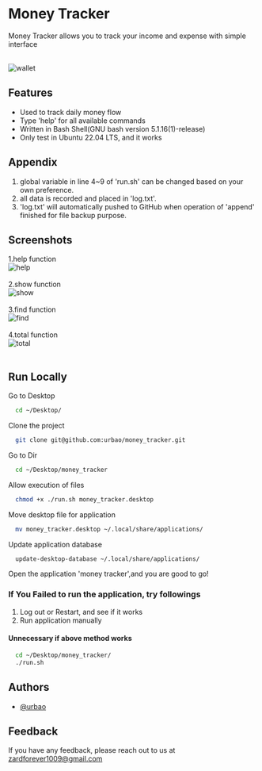 
# Money Tracker

Money Tracker allows you to track your income and expense with simple interface<br/><br/>



![wallet](https://user-images.githubusercontent.com/87600155/210162390-66085841-3fb4-4a86-8006-2f66329117fd.png)<br/>


## Features

- Used to track daily money flow
- Type 'help' for all available commands
- Written in Bash Shell(GNU bash version 5.1.16(1)-release)
- Only test in Ubuntu 22.04 LTS, and it works 



## Appendix

1. global variable in line 4~9 of 'run.sh' can be changed based on your own preference.
2. all data is recorded and placed in 'log.txt'.
3. 'log.txt' will automatically pushed to GitHub when operation of 'append' finished for file backup purpose.


## Screenshots
1.help function<br/>![help](https://user-images.githubusercontent.com/87600155/210159476-083328a0-f2a2-4149-b18e-f30becad6ea6.png)<br/><br/>
2.show function<br/>![show](https://user-images.githubusercontent.com/87600155/210159480-160c34de-3ea7-4f46-9210-65d71321ef66.png)<br/><br/>
3.find function<br/>![find](https://user-images.githubusercontent.com/87600155/210159488-e7253cb4-c4d3-4dc0-ba61-8e6aa2f1c755.png)<br/><br/>
4.total function<br/>![total](https://user-images.githubusercontent.com/87600155/210159485-9e0601db-8938-464c-b378-5f61c2e82df9.png)<br/><br/>



## Run Locally

Go to Desktop
```bash
  cd ~/Desktop/
```

Clone the project

```bash
  git clone git@github.com:urbao/money_tracker.git
```
Go to Dir 
```bash
  cd ~/Desktop/money_tracker
```

Allow execution of files

```bash
  chmod +x ./run.sh money_tracker.desktop
```

Move desktop file for application

```bash
  mv money_tracker.desktop ~/.local/share/applications/ 
```

Update application database

```bash
  update-desktop-database ~/.local/share/applications/
```

Open the application 'money tracker',and you are good to go!
### If You Failed to run the application, try followings
1. Log out or Restart, and see if it works<br/>
2. Run application manually<br/>
#### Unnecessary if above method works
```bash
  cd ~/Desktop/money_tracker/
  ./run.sh
```

## Authors

- [@urbao](https://www.github.com/urbao)


## Feedback

If you have any feedback, please reach out to us at zardforever1009@gmail.com

